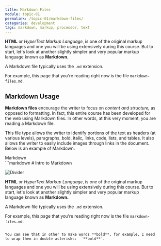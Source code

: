 ```yaml
---
title: Markdown Files
module: topic-01
permalink: /topic-01/markdown-files/
categories: development
tags: markdown, markup, processor, text
---
```


<div class="divider-heading"></div>


**HTML** or *HyperText Markup Language*, is one of the original markup languages and one you will be using extensively during this course. But to start, let's look at another slightly simpler and very popular markup language known as **Markdown.**

A Markdown file typically uses the `.md` extension.

For example, this page that you're reading right now is the file `markdown-files.md`.


## Markdown Usage
**Markdown files** encourage the writer to focus on *content and structure,* as opposed to formatting. In fact, this entire course has been developed for the web using Markdown files. In other words, at this very moment, you are reading a Markdown file.

This file type allows the writer to identify portions of the text as headers (at various levels), paragraphs, bold, italic, links, code, lists, and tables. It also allows the writer to easily include images through links in the document. Below is an example of Markdown.

<div class="code-heading">
  <span class="md">Markdown</span>
</div>
```markdown
# Intro to Markdown

![Divider](../img/divider.png)

**HTML** or *HyperText Markup Language*, is one of the original markup languages and one you will be using extensively during this course. But to start, let's look at another slightly simpler and very popular markup language known as **Markdown.**

A Markdown file typically uses the `.md` extension.

For example, this page that you're reading right now is the file `markdown-files.md`.
```

You can see that in other to make words **bold**, for example, I need to wrap them in double asterisks:  `**bold**`.